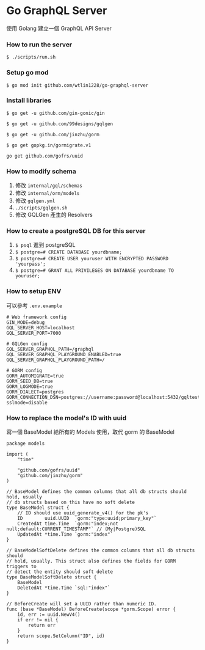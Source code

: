 # Go GraphQL Server

使用 Golang 建立一個 GraphQL API Server

### How to run the server
`$ ./scripts/run.sh`

### Setup go mod
`$ go mod init github.com/wtlin1228/go-graphql-server`

### Install libraries
`$ go get -u github.com/gin-gonic/gin`

`$ go get -u github.com/99designs/gqlgen`

`$ go get -u github.com/jinzhu/gorm`

`$ go get gopkg.in/gormigrate.v1`

`go get github.com/gofrs/uuid`

### How to modify schema
1. 修改 `internal/gql/schemas`
2. 修改 `internal/orm/models`
3. 修改 `gqlgen.yml`
4. `./scripts/gqlgen.sh`
5. 修改 GQLGen 產生的 Resolvers

### How to create a postgreSQL DB for this server 
1. `$ psql` 進到 postgreSQL
2. `$ postgre=# CREATE DATABASE yourdbname;`
3. `$ postgre=# CREATE USER youruser WITH ENCRYPTED PASSWORD 'yourpass';`
4. `$ postgre=# GRANT ALL PRIVILEGES ON DATABASE yourdbname TO youruser;`

### How to setup ENV
可以參考 `.env.example`

```shell
# Web framework config
GIN_MODE=debug
GQL_SERVER_HOST=localhost
GQL_SERVER_PORT=7000

# GQLGen config
GQL_SERVER_GRAPHQL_PATH=/graphql
GQL_SERVER_GRAPHQL_PLAYGROUND_ENABLED=true
GQL_SERVER_GRAPHQL_PLAYGROUND_PATH=/

# GORM config
GORM_AUTOMIGRATE=true
GORM_SEED_DB=true
GORM_LOGMODE=true
GORM_DIALECT=postgres
GORM_CONNECTION_DSN=postgres://username:password@localhost:5432/gqltest?sslmode=disable
```

### How to replace the model's ID with uuid

寫一個 BaseModel 給所有的 Models 使用，取代 gorm 的 BaseModel

```golang
package models

import (
	"time"

	"github.com/gofrs/uuid"
	"github.com/jinzhu/gorm"
)

// BaseModel defines the common columns that all db structs should hold, usually
// db structs based on this have no soft delete
type BaseModel struct {
	// ID should use uuid_generate_v4() for the pk's
	ID        uuid.UUID  `gorm:"type:uuid;primary_key"`
	CreatedAt time.Time  `gorm:"index;not null;default:CURRENT_TIMESTAMP"` // (My|Postgre)SQL
	UpdatedAt *time.Time `gorm:"index"`
}

// BaseModelSoftDelete defines the common columns that all db structs should
// hold, usually. This struct also defines the fields for GORM triggers to
// detect the entity should soft delete
type BaseModelSoftDelete struct {
	BaseModel
	DeletedAt *time.Time `sql:"index"`
}

// BeforeCreate will set a UUID rather than numeric ID.
func (base *BaseModel) BeforeCreate(scope *gorm.Scope) error {
	id, err := uuid.NewV4()
	if err != nil {
		return err
	}
	return scope.SetColumn("ID", id)
}

```